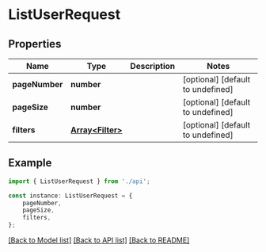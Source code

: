 # ListUserRequest


## Properties

Name | Type | Description | Notes
------------ | ------------- | ------------- | -------------
**pageNumber** | **number** |  | [optional] [default to undefined]
**pageSize** | **number** |  | [optional] [default to undefined]
**filters** | [**Array&lt;Filter&gt;**](Filter.md) |  | [optional] [default to undefined]

## Example

```typescript
import { ListUserRequest } from './api';

const instance: ListUserRequest = {
    pageNumber,
    pageSize,
    filters,
};
```

[[Back to Model list]](../README.md#documentation-for-models) [[Back to API list]](../README.md#documentation-for-api-endpoints) [[Back to README]](../README.md)
